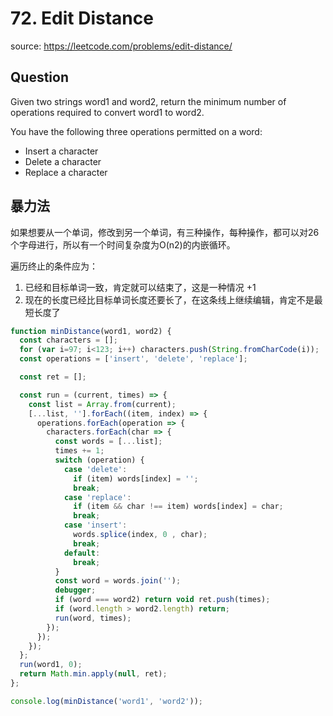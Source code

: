 # 72. Edit Distance

source: <https://leetcode.com/problems/edit-distance/>

## Question

Given two strings word1 and word2, return the minimum number of operations required to convert word1 to word2.

You have the following three operations permitted on a word:

- Insert a character
- Delete a character
- Replace a character

## 暴力法

如果想要从一个单词，修改到另一个单词，有三种操作，每种操作，都可以对26个字母进行，所以有一个时间复杂度为O(n2)的内嵌循环。

遍历终止的条件应为：

1. 已经和目标单词一致，肯定就可以结束了，这是一种情况 +1
2. 现在的长度已经比目标单词长度还要长了，在这条线上继续编辑，肯定不是最短长度了

```ts
function minDistance(word1, word2) {
  const characters = [];
  for (var i=97; i<123; i++) characters.push(String.fromCharCode(i));
  const operations = ['insert', 'delete', 'replace'];

  const ret = [];

  const run = (current, times) => {
    const list = Array.from(current);
    [...list, ''].forEach((item, index) => {
      operations.forEach(operation => {
        characters.forEach(char => {
          const words = [...list];
          times += 1;
          switch (operation) {
            case 'delete':
              if (item) words[index] = '';
              break;
            case 'replace':
              if (item && char !== item) words[index] = char;
              break;
            case 'insert':
              words.splice(index, 0 , char);
              break;
            default:
              break;
          }
          const word = words.join('');
          debugger;
          if (word === word2) return void ret.push(times);
          if (word.length > word2.length) return;
          run(word, times);
        });
      });
    });
  };
  run(word1, 0);
  return Math.min.apply(null, ret);
};

console.log(minDistance('word1', 'word2'));

```
